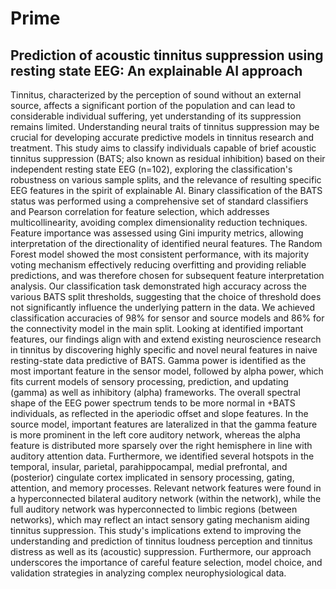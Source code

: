 # Prime
## Prediction of acoustic tinnitus suppression using resting state EEG: An explainable AI approach

Tinnitus, characterized by the perception of sound without an external source, affects a significant portion of the population and can lead to considerable individual suffering, yet understanding of its suppression remains limited. Understanding neural traits of tinnitus suppression may be crucial for developing accurate predictive models in tinnitus research and treatment. This study aims to classify individuals capable of brief acoustic tinnitus suppression (BATS; also known as residual inhibition) based on their independent resting state EEG (n=102), exploring the classification's robustness on various sample splits, and the relevance of resulting specific EEG features in the spirit of explainable AI. Binary classification of the BATS status was performed using a comprehensive set of standard classifiers and Pearson correlation for feature selection, which addresses multicollinearity, avoiding complex dimensionality reduction techniques. Feature importance was assessed using Gini impurity metrics, allowing interpretation of the directionality of identified neural features. The Random Forest model showed the most consistent performance, with its majority voting mechanism effectively reducing overfitting and providing reliable predictions, and was therefore chosen for subsequent feature interpretation analysis. Our classification task demonstrated high accuracy across the various BATS split thresholds, suggesting that the choice of threshold does not significantly influence the underlying pattern in the data. We achieved classification accuracies of 98% for sensor and source models and 86\% for the connectivity model in the main split. Looking at identified important features, our findings align with and extend existing neuroscience research in tinnitus by discovering highly specific and novel neural features in naive resting-state data predictive of BATS. Gamma power is identified as the most important feature in the sensor model, followed by alpha power, which fits current models of sensory processing, prediction, and updating (gamma) as well as inhibitory (alpha) frameworks. The overall spectral shape of the EEG power spectrum tends to be more normal in +BATS individuals, as reflected in the aperiodic offset and slope features. In the source model, important features are lateralized in that the gamma feature is more prominent in the left core auditory network, whereas the alpha feature is distributed more sparsely over the right hemisphere in line with auditory attention data. Furthermore, we identified several hotspots in the temporal, insular, parietal, parahippocampal, medial prefrontal, and (posterior) cingulate cortex implicated in sensory processing, gating, attention, and memory processes. Relevant network features were found in a hyperconnected bilateral auditory network (within the network), while the full auditory network was hyperconnected to limbic regions (between networks), which may reflect an intact sensory gating mechanism aiding tinnitus suppression. This study's implications extend to improving the understanding and prediction of tinnitus loudness perception and tinnitus distress as well as its (acoustic) suppression. Furthermore, our approach underscores the importance of careful feature selection, model choice, and validation strategies in analyzing complex neurophysiological data.
